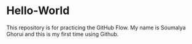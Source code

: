 # Hello-World
This repository is for practicing the GitHub Flow.
My name is Soumalya Ghorui and this is my first time using Github.
